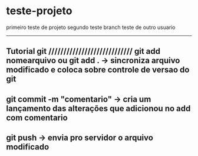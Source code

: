 # teste-projeto
primeiro teste de projeto
segundo teste branch
teste de outro usuario
___________________________
Tutorial git
////////////////////////////
git add nomearquivo ou git add . -> sincroniza arquivo modificado e coloca sobre controle de versao do git 
----------------
git commit -m "comentario" -> cria um lançamento das alterações que adicionou no add com comentario
----------------
git push -> envia pro servidor o arquivo modificado
----------------
